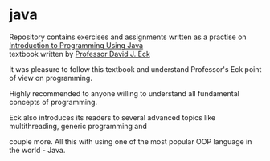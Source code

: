 
# java
<html>
  <p>
      Repository contains exercises and assignments written as a practise on <a href='http://math.hws.edu/javanotes/'>Introduction to Programming Using Java</a><br>
      textbook written by <a href='http://math.hws.edu/eck/'>Professor David J. Eck</a>
  </p>
  <p>It was pleasure to follow this textbook and understand Professor's Eck point of view on programming.</p>
    
  <p>Highly recommended to anyone willing to understand all fundamental concepts of programming.</p>
   
  <p>Eck also introduces its readers to several advanced topics like multithreading, generic programming and </p>
  
  <p>couple more. All this with using one of the most popular OOP language in the world - Java.</p>
</html>
